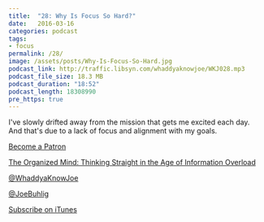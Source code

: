 ```yaml
---
title:  "28: Why Is Focus So Hard?"
date:   2016-03-16
categories: podcast
tags:
- focus
permalink: /28/
image: /assets/posts/Why-Is-Focus-So-Hard.jpg
podcast_link: http://traffic.libsyn.com/whaddyaknowjoe/WKJ028.mp3
podcast_file_size: 18.3 MB
podcast_duration: "18:52"
podcast_length: 18308990
pre_https: true
---
```

I've slowly drifted away from the mission that gets me excited each day. And that's due to a lack of focus and alignment with my goals.
<!--more-->

[Become a Patron](http://joebuhlig.com/patron/)

[The Organized Mind: Thinking Straight in the Age of Information Overload](http://www.amazon.com/The-Organized-Mind-Thinking-Information/dp/052595418X)

[@WhaddyaKnowJoe](https://twitter.com/whaddyaknowjoe)

[@JoeBuhlig](https://twitter.com/JoeBuhlig)

[Subscribe on iTunes](https://itunes.apple.com/us/podcast/whaddya-know-joe/id1035426948)